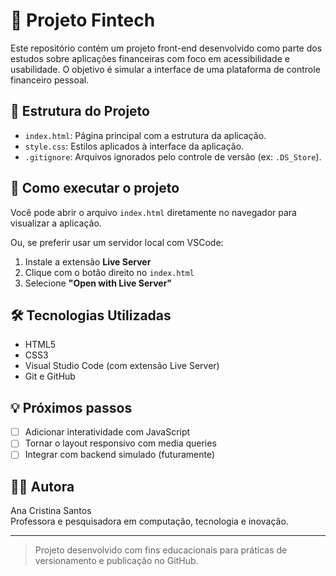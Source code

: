 # 💸 Projeto Fintech

Este repositório contém um projeto front-end desenvolvido como parte dos estudos sobre aplicações financeiras com foco em acessibilidade e usabilidade. O objetivo é simular a interface de uma plataforma de controle financeiro pessoal.

## 📁 Estrutura do Projeto

- `index.html`: Página principal com a estrutura da aplicação.
- `style.css`: Estilos aplicados à interface da aplicação.
- `.gitignore`: Arquivos ignorados pelo controle de versão (ex: `.DS_Store`).

## 🚀 Como executar o projeto

Você pode abrir o arquivo `index.html` diretamente no navegador para visualizar a aplicação.

Ou, se preferir usar um servidor local com VSCode:
1. Instale a extensão **Live Server**
2. Clique com o botão direito no `index.html`
3. Selecione **"Open with Live Server"**

## 🛠 Tecnologias Utilizadas

- HTML5  
- CSS3  
- Visual Studio Code (com extensão Live Server)  
- Git e GitHub

## 💡 Próximos passos

- [ ] Adicionar interatividade com JavaScript  
- [ ] Tornar o layout responsivo com media queries  
- [ ] Integrar com backend simulado (futuramente)

## 👩‍💻 Autora

Ana Cristina Santos  
Professora e pesquisadora em computação, tecnologia e inovação.

---

> Projeto desenvolvido com fins educacionais para práticas de versionamento e publicação no GitHub.
